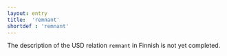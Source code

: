 ```yaml
---
layout: entry
title:  'remnant'
shortdef : 'remnant'
---
```


The description of the USD relation `remnant` in Finnish is not yet
completed.

